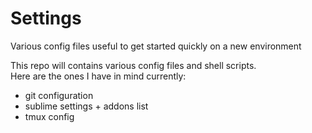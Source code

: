Settings
========

Various config files useful to get started quickly on a new environment


This repo will contains various config files and shell scripts.  
Here are the ones I have in mind currently:

* git configuration
* sublime settings + addons list
* tmux config
